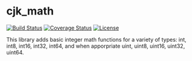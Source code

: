 # cjk_math
[![Build Status](https://travis-ci.org/CJKinni/cjk_math.svg?branch=master)](https://travis-ci.org/ckinniburgh/cjk_math) [![Coverage Status](https://coveralls.io/repos/ckinniburgh/cjk_math/badge.svg?branch=master&service=github)](https://coveralls.io/github/ckinniburgh/cjk_math?branch=master) [![License](https://img.shields.io/github/license/ckinniburgh/cjk_math.svg)](https://github.com/ckinniburgh/cjk_math/blob/master/LICENSE.md)

This library adds basic integer math functions for a variety of types: int, int8, int16, int32, int64, and when apporpriate uint, uint8, uint16, uint32, uint64.
